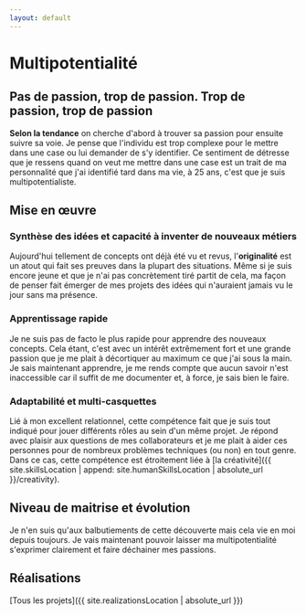 ```yaml
---
layout: default
---
```


# Multipotentialité

## Pas de passion, trop de passion. Trop de passion, trop de passion

**Selon la tendance** on cherche d'abord à trouver sa passion pour ensuite suivre sa voie. Je pense que l'individu est trop complexe pour le mettre dans une case ou lui demander de s'y identifier.
Ce sentiment de détresse que je ressens quand on veut me mettre dans une case est un trait de ma personnalité que j'ai identifié tard dans ma vie, à 25 ans, c'est que je suis multipotentialiste.

## Mise en œuvre

### Synthèse des idées et capacité à inventer de nouveaux métiers

Aujourd'hui tellement de concepts ont déjà été vu et revus, l'**originalité** est un atout qui fait ses preuves dans la plupart des situations. Même si je suis encore jeune et que je n'ai pas concrètement tiré partit de cela, ma façon de penser fait émerger de mes projets des idées qui n'auraient jamais vu le jour sans ma présence.

### Apprentissage rapide

Je ne suis pas de facto le plus rapide pour apprendre des nouveaux concepts. Cela étant, c'est avec un intérêt extrêmement fort et une grande passion que je me plait à décortiquer au maximum ce que j'ai sous la main. Je sais maintenant apprendre, je me rends compte que aucun savoir n'est inaccessible car il suffit de me documenter et, à force, je sais bien le faire.

### Adaptabilité et multi-casquettes

Lié à mon excellent relationnel, cette compétence fait que je suis tout indiqué pour jouer différents rôles au sein d'un même projet. Je répond avec plaisir aux questions de mes collaborateurs et je me plait à aider ces personnes pour de nombreux problèmes techniques (ou non) en tout genre.
Dans ce cas, cette compétence est étroitement liée à [la créativité]({{ site.skillsLocation | append: site.humanSkillsLocation | absolute_url }}/creativity).

## Niveau de maitrise et évolution

Je n'en suis qu'aux balbutiements de cette découverte mais cela vie en moi depuis toujours. Je vais maintenant pouvoir laisser ma multipotentialité s'exprimer clairement et faire déchainer mes passions.

## Réalisations

[Tous les projets]({{ site.realizationsLocation | absolute_url }})